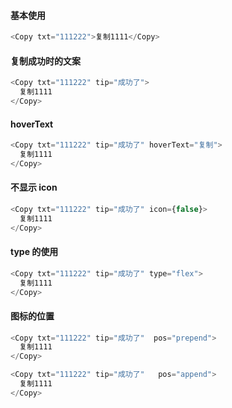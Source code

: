 #### 基本使用

```js
<Copy txt="111222">复制1111</Copy>
```

#### 复制成功时的文案

```js
<Copy txt="111222" tip="成功了">
  复制1111
</Copy>
```

#### hoverText

```js
<Copy txt="111222" tip="成功了" hoverText="复制">
  复制1111
</Copy>
```

#### 不显示 icon

```js
<Copy txt="111222" tip="成功了" icon={false}>
  复制1111
</Copy>
```

#### type 的使用

```js
<Copy txt="111222" tip="成功了" type="flex">
  复制1111
</Copy>
```

#### 图标的位置

```js
<Copy txt="111222" tip="成功了"  pos="prepend">
  复制1111
</Copy>

<Copy txt="111222" tip="成功了"   pos="append">
  复制1111
</Copy>
```
